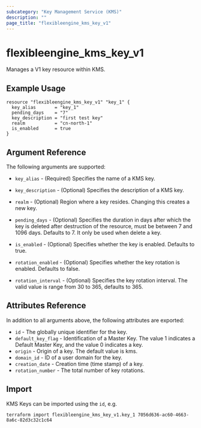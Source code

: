 ```yaml
---
subcategory: "Key Management Service (KMS)"
description: ""
page_title: "flexibleengine_kms_key_v1"
---
```


# flexibleengine_kms_key_v1

Manages a V1 key resource within KMS.

## Example Usage

```hcl
resource "flexibleengine_kms_key_v1" "key_1" {
  key_alias       = "key_1"
  pending_days    = "7"
  key_description = "first test key"
  realm           = "cn-north-1"
  is_enabled      = true
}
```

## Argument Reference

The following arguments are supported:

* `key_alias` - (Required) Specifies the name of a KMS key.

* `key_description` - (Optional) Specifies the description of a KMS key.

* `realm` - (Optional) Region where a key resides. Changing this creates a new key.

* `pending_days` - (Optional) Specifies the duration in days after which the key is deleted
    after destruction of the resource, must be between 7 and 1096 days. Defaults to 7.
    It only be used when delete a key.

* `is_enabled` - (Optional) Specifies whether the key is enabled. Defaults to true.

* `rotation_enabled` - (Optional) Specifies whether the key rotation is enabled. Defaults to false.

* `rotation_interval` - (Optional) Specifies the key rotation interval. The valid value is range from 30 to 365,
  defaults to 365.

## Attributes Reference

In addition to all arguments above, the following attributes are exported:

* `id` - The globally unique identifier for the key.
* `default_key_flag` - Identification of a Master Key. The value 1 indicates a Default
    Master Key, and the value 0 indicates a key.
* `origin` - Origin of a key. The default value is kms.
* `domain_id` - ID of a user domain for the key.
* `creation_date` - Creation time (time stamp) of a key.
* `rotation_number` - The total number of key rotations.

## Import

KMS Keys can be imported using the `id`, e.g.

```shell
terraform import flexibleengine_kms_key_v1.key_1 7056d636-ac60-4663-8a6c-82d3c32c1c64
```
